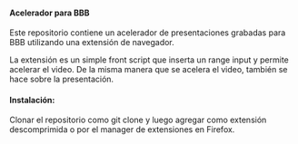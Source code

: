 #### Acelerador para BBB

Este repositorio contiene un acelerador de presentaciones grabadas para BBB utilizando una extensión de navegador.

La extensión es un simple front script que inserta un range input y permite acelerar el video. De la misma manera que se acelera el video, también se hace sobre la presentación.

#### Instalación:

Clonar el repositorio como git clone y luego agregar como extensión descomprimida o por el manager de extensiones en Firefox.